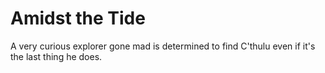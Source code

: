 # Amidst the Tide
 A very curious explorer gone mad is determined to find C'thulu even if it's the last thing he does.
